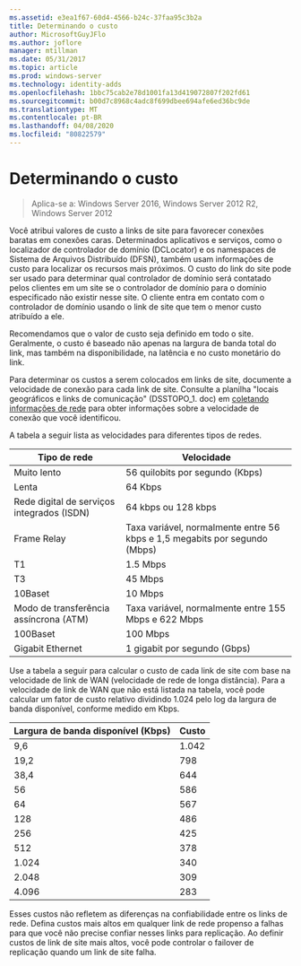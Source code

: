 ```yaml
---
ms.assetid: e3ea1f67-60d4-4566-b24c-37faa95c3b2a
title: Determinando o custo
author: MicrosoftGuyJFlo
ms.author: joflore
manager: mtillman
ms.date: 05/31/2017
ms.topic: article
ms.prod: windows-server
ms.technology: identity-adds
ms.openlocfilehash: 1bbc75cab2e78d1001fa13d419072807f202fd61
ms.sourcegitcommit: b00d7c8968c4adc8f699dbee694afe6ed36bc9de
ms.translationtype: MT
ms.contentlocale: pt-BR
ms.lasthandoff: 04/08/2020
ms.locfileid: "80822579"
---
```

# <a name="determining-the-cost"></a>Determinando o custo

>Aplica-se a: Windows Server 2016, Windows Server 2012 R2, Windows Server 2012

Você atribui valores de custo a links de site para favorecer conexões baratas em conexões caras. Determinados aplicativos e serviços, como o localizador de controlador de domínio (DCLocator) e os namespaces de Sistema de Arquivos Distribuído (DFSN), também usam informações de custo para localizar os recursos mais próximos. O custo do link do site pode ser usado para determinar qual controlador de domínio será contatado pelos clientes em um site se o controlador de domínio para o domínio especificado não existir nesse site. O cliente entra em contato com o controlador de domínio usando o link de site que tem o menor custo atribuído a ele.  
  
Recomendamos que o valor de custo seja definido em todo o site. Geralmente, o custo é baseado não apenas na largura de banda total do link, mas também na disponibilidade, na latência e no custo monetário do link.  
  
Para determinar os custos a serem colocados em links de site, documente a velocidade de conexão para cada link de site. Consulte a planilha "locais geográficos e links de comunicação" (DSSTOPO_1. doc) em [coletando informações de rede](../../ad-ds/plan/Collecting-Network-Information.md) para obter informações sobre a velocidade de conexão que você identificou.  
  
A tabela a seguir lista as velocidades para diferentes tipos de redes.  
  
|Tipo de rede|Velocidade|  
|----------------|---------|  
|Muito lento|56 quilobits por segundo (Kbps)|  
|Lenta|64 Kbps|  
|Rede digital de serviços integrados (ISDN)|64 kbps ou 128 kbps|  
|Frame Relay|Taxa variável, normalmente entre 56 kbps e 1,5 megabits por segundo (Mbps)|  
|T1|1.5 Mbps|  
|T3|45 Mbps|  
|10Baset|10 Mbps|  
|Modo de transferência assíncrona (ATM)|Taxa variável, normalmente entre 155 Mbps e 622 Mbps|  
|100Baset|100 Mbps|  
|Gigabit Ethernet|1 gigabit por segundo (Gbps)|  
  
Use a tabela a seguir para calcular o custo de cada link de site com base na velocidade de link de WAN (velocidade de rede de longa distância). Para a velocidade de link de WAN que não está listada na tabela, você pode calcular um fator de custo relativo dividindo 1.024 pelo log da largura de banda disponível, conforme medido em Kbps.  
  
|Largura de banda disponível (Kbps)|Custo|  
|--------------------------------|--------|  
|9,6|1\.042|  
|19,2|798|  
|38,4|644|  
|56|586|  
|64|567|  
|128|486|  
|256|425|  
|512|378|  
|1\.024|340|  
|2\.048|309|  
|4\.096|283|  
  
Esses custos não refletem as diferenças na confiabilidade entre os links de rede. Defina custos mais altos em qualquer link de rede propenso a falhas para que você não precise confiar nesses links para replicação. Ao definir custos de link de site mais altos, você pode controlar o failover de replicação quando um link de site falha.  
  


